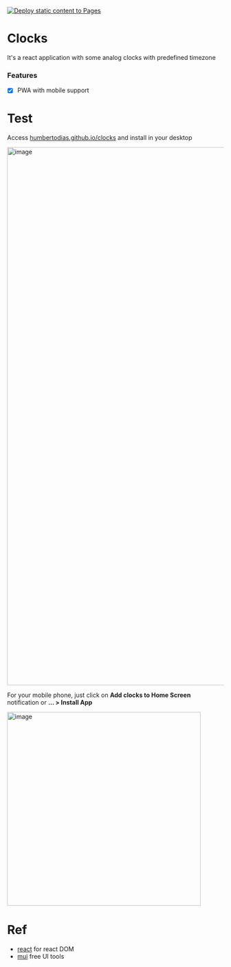 [![Deploy static content to Pages](https://github.com/humbertodias/clocks/actions/workflows/gh-pages.yml/badge.svg)](https://github.com/humbertodias/clocks/actions/workflows/gh-pages.yml)

# Clocks

It's a react application with some analog clocks with predefined timezone

### Features
* [x] PWA with mobile support
  
# Test

Access [humbertodias.github.io/clocks](https://humbertodias.github.io/clocks) and install in your desktop

<img width="1250" alt="image" src="https://github.com/humbertodias/clocks/assets/9255997/28040613-e30b-47e7-8c79-c581ac4c2f82">


For your mobile phone, just click on **Add clocks to Home Screen** notification or **... > Install App**

<img width="450" alt="image" src="https://github.com/humbertodias/clocks/assets/9255997/d6a34fbb-7586-41f3-8b61-58d04982b2fa">


# Ref
* [react](https://react.dev/) for react DOM
* [mui](https://mui.com/) free UI tools 
